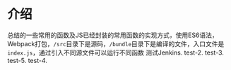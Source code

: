 # 介绍
总结的一些常用的函数及JS已经封装的常用函数的实现方式，使用ES6语法，Webpack打包，`/src`目录下是源码，`/bundle`目录下是编译的文件，入口文件是`index.js`，通过引入不同源文件可以运行不同函数
测试Jenkins.
test-2.
test-3.
test-5.
test-4.
